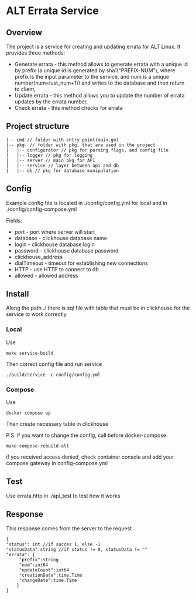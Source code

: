 # ALT Errata Service

## Overview
The project is a service for creating and updating errata for ALT Linux. It provides three methods:  
- Generate errata - this method allows to generate errata with a unique id by prefix (a unique id is generated by 
 sha1("PREFIX-NUM"), where prefix is the input parameter to the service, and num is a unique number(num=lust_num+1)) 
and writes to the database and then return to client, 
- Update errata - this method allows you to update the number of errata updates by the errata number, 
- Check errata - this method checks for errata
## Project structure
```
|-- cmd // folder with entry point(main.go)
|-- pkg- // folder with pkg, that are used in the project
|   |-- configurator // pkg for parsing flags, and config file
|   |-- logger // pkg for logging
|   |-- server // main pkg for API 
|   |-- service // layer between api and db
|   |-- db // pkg for database manipulation
```
## Config
Example config file is located in ./config/config.yml for local and in ./config/config-compose.yml

Fields:
- port - port where server will start 
- database - clickhouse database name
- login - clickhouse database login
- password - clickhouse database password
- clickhouse_address 
- dialTimeout - timeout for establishing new connections
- HTTP - use HTTP to connect to db
- allowed - allowed address

## Install
Along the path ./ there is sql file with table that must be in clickhouse for the service to work correctly
### Local
Use 
```
make service-build
```
Then correct config file and run service 
```
./build/service -c config/config.yml
```
### Compose
Use
```
docker compose up
```
Then create necessary table in clickhouse

P.S. if you want to change the config, call before docker-compose: 
```
make compose-rebuild-alt
```
if you received access denied, check container console and add your compose gateway in config-compose.yml
## Test
Use errata.http in ./api_test to test how it works

## Response
This response comes from the server to the request
```
{
"status": int //if succes 1, else -1
"statusData":string //if status != 0, statusData != ""
"errata": {
     "prefix":string 
     "num":int64
     "updateCount":int64
     "creationDate":time.Time
     "changeDate":time.Time
    }
}
```
